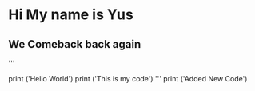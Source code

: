 ﻿# Hi My name is Yus
## We Comeback back again
'''

print ('Hello World')
print ('This is my code')
'''
print ('Added New Code')
